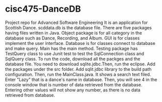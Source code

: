 # cisc475-DanceDB
Project repo for Advanced Software Engineering
It is an application for Scottish Dance. scddata.db is the database file. There are five packages having files written in Java. Object package is for all category in the database such as Dance, Recording, and Album. GUI is for classes implement the user interface. Database is for classes connect to database and make query. Main has the main method. Testing package has TestQuery class to use Junit test to test the SqlConnection class and SqlQuery class. 
To run the code, download all the packges and the database file. You need to download sqlite.jdbc.Then, run the eclipse. Add the packages under the src folder. Add sqlit.jdbc library to the build path configuration. Then, run the MainClass.java. It shows a search text filed. Enter "Lazy" that is a dance's name in database. Then, you will see 4 in the console window that is number of data retrieved from the database. Entering other values will not show any number, as there is no data retrieved from database.
